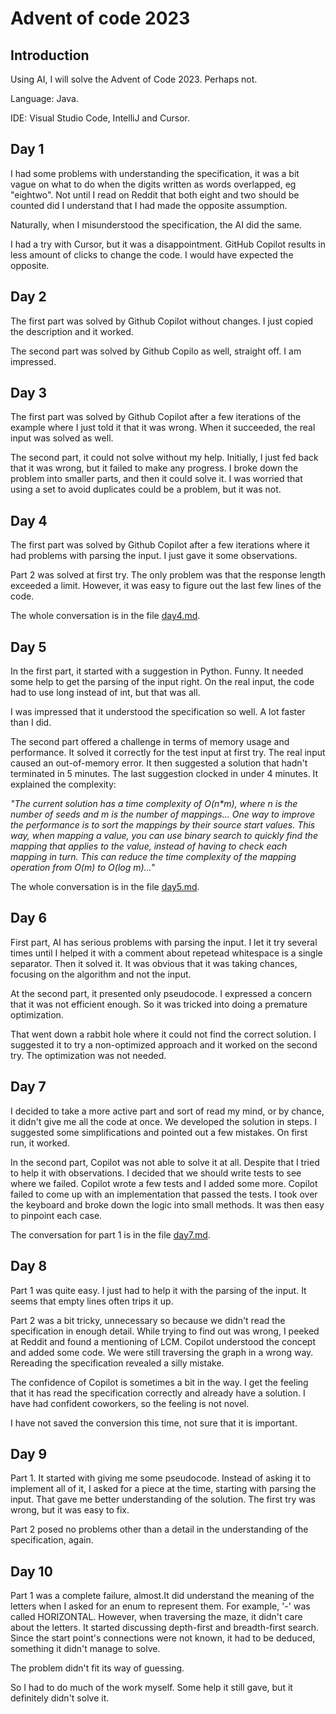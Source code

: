 # Advent of code 2023

## Introduction

Using AI, I will solve the Advent of Code 2023. Perhaps not.

Language: Java.

IDE: Visual Studio Code, IntelliJ and Cursor.

## Day 1

I had some problems with understanding the specification, it was a bit vague on what to do when the digits written as words overlapped, eg "eightwo". Not until I read on Reddit that both eight and two should be counted did I understand that I had made the opposite assumption.

Naturally, when I misunderstood the specification, the AI did the same.

I had a try with Cursor, but it was a disappointment. GitHub Copilot results in less amount of clicks to change the code. I would have expected the opposite.

## Day 2

The first part was solved by Github Copilot without changes. I just copied the description and it worked.

The second part was solved by Github Copilo as well, straight off. I am impressed.

## Day 3

The first part was solved by Github Copilot after a few iterations of the example where I just told it that it was wrong. When it succeeded, the real input was solved as well.

The second part, it could not solve without my help. Initially, I just fed back that it was wrong, but it failed to 
make any progress. I broke down the problem into smaller parts, and then it could solve it. I was worried that using
a set to avoid duplicates could be a problem, but it was not.

## Day 4

The first part was solved by Github Copilot after a few iterations where it had problems with parsing the input. I just gave it some observations.

Part 2 was solved at first try. The only problem was that the response length exceeded a limit. However, it was easy to figure out the last few lines of the code.

The whole conversation is in the file [day4.md](prompts/day4.md).

## Day 5

In the first part, it started with a suggestion in Python. Funny. It needed some help to get the parsing of the input right. On the real input, the code had to use long instead of int, but that was all.

I was impressed that it understood the specification so well. A lot faster than I did.

The second part offered a challenge in terms of memory usage and performance. It solved it correctly for the test input at first try. The real input caused an out-of-memory error. It then suggested a solution that hadn't terminated in 5 minutes. The last suggestion clocked in under 4 minutes. It explained the complexity: 

_"The current solution has a time complexity of O(n*m), where n is the number of seeds and m is the number of mappings... One way to improve the performance is to sort the mappings by their source start values. This way, when mapping a value, you can use binary search to quickly find the mapping that applies to the value, instead of having to check each mapping in turn. This can reduce the time complexity of the mapping operation from O(m) to O(log m)..."_

The whole conversation is in the file [day5.md](prompts/day5.md).

## Day 6

First part, AI has serious problems with parsing the input. I let it try several times until I helped it with a comment about repetead whitespace is a single separator. Then it solved it. It was obvious that it was taking chances, focusing on the algorithm and not the input.

At the second part, it presented only pseudocode. I expressed a concern that it was not efficient enough. So it was tricked into doing a premature optimization. 

That went down a rabbit hole where it could not find the correct solution. I suggested it to try a non-optimized approach and it worked on the second try. The optimization was not needed.

## Day 7

I decided to take a more active part and sort of read my mind, or by chance, it didn't give me all the code at once. We developed the solution in steps. I suggested some simplifications and pointed out a few mistakes. On first run, it worked.

In the second part, Copilot was not able to solve it at all. Despite that I tried to help it with observations. I decided that we should write tests to see where we failed. Copilot wrote a few tests and I added some more. Copilot failed to come up with an implementation that passed the tests. I took over the keyboard and broke down the logic into small methods. It was then easy to pinpoint each case.

The conversation for part 1 is in the file [day7.md](prompts/day7.md).

## Day 8

Part 1 was quite easy. I just had to help it with the parsing of the input. It seems that empty lines often trips it up.

Part 2 was a bit tricky, unnecessary so because we didn't read the specification in enough detail. While trying to find out was wrong, I peeked at Reddit and found a mentioning of LCM. Copilot understood the concept and added some code. We were still traversing the graph in a wrong way. Rereading the specification revealed a silly mistake. 

The confidence of Copilot is sometimes a bit in the way. I get the feeling that it has read the specification correctly and already have a solution. I have had confident coworkers, so the feeling is not novel. 

I have not saved the conversion this time, not sure that it is important.

## Day 9

Part 1. It started with giving me some pseudocode. Instead of asking it to implement all of it, I asked for a piece at the time, starting with parsing the input. That gave me better understanding of the solution. The first try was wrong, but it was easy to fix.

Part 2 posed no problems other than a detail in the understanding of the specification, again.

## Day 10

Part 1 was a complete failure, almost.It did understand the meaning of the letters when I asked for an enum to represent them. For example, '-' was called HORIZONTAL. However, when traversing the maze, it didn't care about the letters. It started discussing depth-first and breadth-first search. Since the start point's connections were not known, it had to be deduced, something it didn't manage to solve.

The problem didn't fit its way of guessing. 

So I had to do much of the work myself. Some help it still gave, but it definitely didn't solve it.
